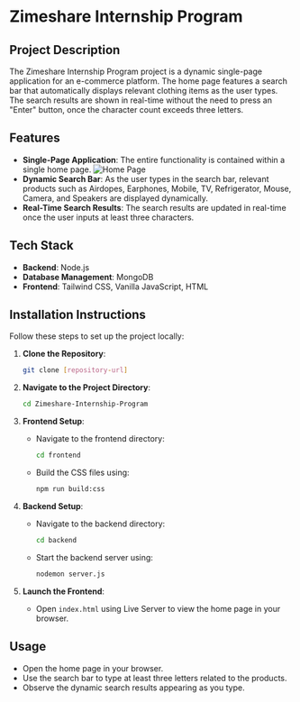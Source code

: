# Zimeshare Internship Program

## Project Description

The Zimeshare Internship Program project is a dynamic single-page application for an e-commerce platform. The home page features a search bar that automatically displays relevant clothing items as the user types. The search results are shown in real-time without the need to press an "Enter" button, once the character count exceeds three letters.

## Features

- **Single-Page Application**: The entire functionality is contained within a single home page.
![Home Page](../frontend/assets/HomePage.jpeg)
- **Dynamic Search Bar**: As the user types in the search bar, relevant products such as Airdopes, Earphones, Mobile, TV, Refrigerator, Mouse, Camera, and Speakers are displayed dynamically.
- **Real-Time Search Results**: The search results are updated in real-time once the user inputs at least three characters.

## Tech Stack

- **Backend**: Node.js
- **Database Management**: MongoDB
- **Frontend**: Tailwind CSS, Vanilla JavaScript, HTML

## Installation Instructions

Follow these steps to set up the project locally:

1. **Clone the Repository**: 
   ```bash
   git clone [repository-url]
   ```

2. **Navigate to the Project Directory**: 
   ```bash
   cd Zimeshare-Internship-Program
   ```

3. **Frontend Setup**:
   - Navigate to the frontend directory:
     ```bash
     cd frontend
     ```
   - Build the CSS files using:
     ```bash
     npm run build:css
     ```

4. **Backend Setup**:
   - Navigate to the backend directory:
     ```bash
     cd backend
     ```
   - Start the backend server using:
     ```bash
     nodemon server.js
     ```

5. **Launch the Frontend**:
   - Open `index.html` using Live Server to view the home page in your browser.

## Usage

- Open the home page in your browser.
- Use the search bar to type at least three letters related to the products.
- Observe the dynamic search results appearing as you type.
